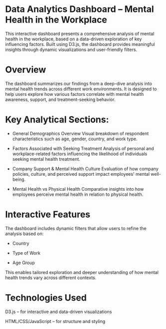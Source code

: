 # Data Analytics Dashboard – Mental Health in the Workplace

This interactive dashboard presents a comprehensive analysis of mental health in the workplace, based on a data-driven exploration of key influencing factors. Built using D3.js, the dashboard provides meaningful insights through dynamic visualizations and user-friendly filters.

# Overview

The dashboard summarizes our findings from a deep-dive analysis into mental health trends across different work environments. It is designed to help users explore how various factors correlate with mental health awareness, support, and treatment-seeking behavior.

# Key Analytical Sections:

* General Demographics Overview
Visual breakdown of respondent characteristics such as age, gender, country, and work type.

* Factors Associated with Seeking Treatment
Analysis of personal and workplace-related factors influencing the likelihood of individuals seeking mental health treatment.

* Company Support & Mental Health Culture
Evaluation of how company policies, culture, and perceived support impact employees' mental well-being.

* Mental Health vs Physical Health
Comparative insights into how employees perceive mental health in relation to physical health.

# Interactive Features

The dashboard includes dynamic filters that allow users to refine the analysis based on:

* Country

* Type of Work

* Age Group

This enables tailored exploration and deeper understanding of how mental health trends vary across different contexts.

# Technologies Used

D3.js – for interactive and data-driven visualizations

HTML/CSS/JavaScript – for structure and styling
